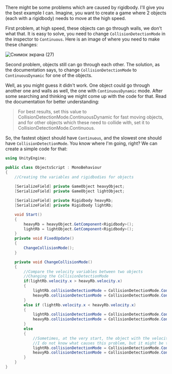 There might be some problems which are caused by rigidbody. I'll give you the best example I can. Imagine, you want to create a game where 2 objects (each with a rigidbody) needs to move at the high speed.

First problem, at high speed, these objects can go through walls, we don't what that. 
It is easy to solve, you need to change `CollisionDetectionMode` in the inspector to `Continuous`.
Here is an image of where you need to make these changes:


![Снимок экрана (27)](https://user-images.githubusercontent.com/88005081/129928470-3ccae899-bc4a-4984-8821-2f81bca5c407.png)


Second problem, objects still can go through each other. The solution, as the documentation says, to change `CollisionDetectionMode` to `ContinuousDynamic` for one of the objects. 

Well, as you might guess it didn't work. One object could go through another one and walls as well, the one with `ContinuousDynamic` mode.
After some searching and thinking we might come up with the code for that.
Read the documentation for better understanding: 
>For best results, set this value to CollisionDetectionMode.ContinuousDynamic for fast moving objects, and for other objects which these need to collide with, set it to CollisionDetectionMode.Continuous.

So, the fastest object should have `Continuous`, and the slowest one should have `CollisionDetectionMode`. You know where I'm going, right?
We can create a simple code for that:
``` C#
using UnityEngine;

public class ObjectsScript : MonoBehaviour
{
    //Creating the variables and rigidbodies for objects
    
    [SerializeField] private GameObject heavyObject;
    [SerializeField] private GameObject lightObject;

    [SerializeField] private Rigidbody heavyRb;
    [SerializeField] private Rigidbody lightRb;

    void Start()
    {
        heavyRb = heavyObject.GetComponent<Rigidbody>();
        lightRb = lightObject.GetComponent<Rigidbody>();
    }
    private void FixedUpdate()
    {
        ChangeCollisionMode();
    }

    private void ChangeCollisionMode()
    {
        //Compare the velocity variables between two objects
        //Changing the CollisionDetectionMode
        if(lightRb.velocity.x > heavyRb.velocity.x)
        {
            lightRb.collisionDetectionMode = CollisionDetectionMode.Continuous;
            heavyRb.collisionDetectionMode = CollisionDetectionMode.ContinuousDynamic;
        }
        else if (lightRb.velocity.x < heavyRb.velocity.x)
        {
            lightRb.collisionDetectionMode = CollisionDetectionMode.ContinuousDynamic;
            heavyRb.collisionDetectionMode = CollisionDetectionMode.Continuous;
        }
        else
        {
            //Sometimes, at the very start, the object with the velocity can go through another, so I made a default state (this happens when the velocities of the objects are the same as well)
            //I do not know what causes this problem, but it might be that somehow Unity cannot see the velocity differents
            lightRb.collisionDetectionMode = CollisionDetectionMode.ContinuousDynamic;
            heavyRb.collisionDetectionMode = CollisionDetectionMode.Continuous;
        }
    }
}
```
